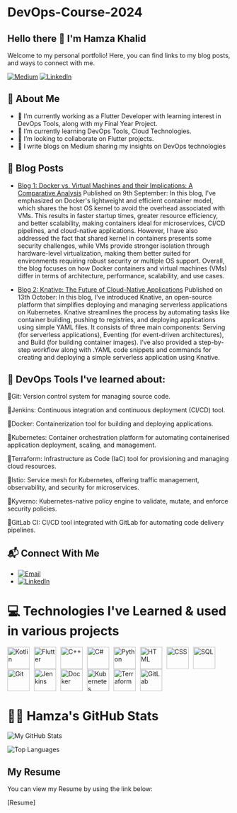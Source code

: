 # DevOps-Course-2024

## Hello there 👋 I'm Hamza Khalid
 Welcome to my personal portfolio! Here, you can find links to my blog posts, and ways to connect with me.

[![Medium](https://img.shields.io/badge/Medium-Follow-black?style=flat&logo=medium)](https://medium.com/@khalidhamza410)
[![LinkedIn](https://img.shields.io/badge/LinkedIn-Connect-blue?style=flat&logo=linkedin)](https://www.linkedin.com/in/hamza-khalid-672524207/)

## 🌟 About Me
- 🔴 I’m currently working as a Flutter Developer with learning interest in DevOps Tools, along with my Final Year Project.
- 🔴 I’m currently learning DevOps Tools, Cloud Technologies.
- 🔴 I’m looking to collaborate on Flutter projects.
- 🔴 I write blogs on Medium sharing my insights on DevOps technologies

## 📝 Blog Posts
- [Blog 1: Docker vs. Virtual Machines and their Implications: A Comparative Analysis](https://medium.com/@khalidhamza410/docker-vs-virtual-machines-and-their-implications-a-comparative-analysis-366909fd79c6)
Published on 9th September: In this blog, I've emphasized on Docker's lightweight and efficient container model, which shares the host OS kernel to avoid the overhead associated with VMs. This results in faster startup times, greater resource efficiency, and better scalability, making containers ideal for microservices, CI/CD pipelines, and cloud-native applications. However, I have also addressed the fact that shared kernel in containers presents some security challenges, while VMs provide stronger isolation through hardware-level virtualization, making them better suited for environments requiring robust security or multiple OS support. Overall, the blog focuses on how Docker containers and virtual machines (VMs) differ in terms of architecture, performance, scalability, and use cases.
  
- [Blog 2: Knative: The Future of Cloud-Native Applications](https://medium.com/@khalidhamza410/knative-the-future-of-cloud-native-applications-5f3a355e7bb2)
Published on 13th October: In this blog, I've introduced Knative, an open-source platform that simplifies deploying and managing serverless applications on Kubernetes. Knative streamlines the process by automating tasks like container building, pushing to registries, and deploying applications using simple YAML files. It consists of three main components: Serving (for serverless applications), Eventing (for event-driven architectures), and Build (for building container images). I’ve also provided a step-by-step workflow along with .YAML code snippets and commands for creating and deploying a simple serverless application using Knative.

## 📖 DevOps Tools I've learned about:

🔴Git: Version control system for managing source code.

🔴Jenkins: Continuous integration and continuous deployment (CI/CD) tool.

🔴Docker: Containerization tool for building and deploying applications.

🔴Kubernetes: Container orchestration platform for automating containerised application deployment, scaling, and management.

🔴Terraform: Infrastructure as Code (IaC) tool for provisioning and managing cloud resources.

🔴Istio: Service mesh for Kubernetes, offering traffic management, observability, and security for microservices.

🔴Kyverno: Kubernetes-native policy engine to validate, mutate, and enforce security policies.

🔴GitLab CI: CI/CD tool integrated with GitLab for automating code delivery pipelines.

## 📬 Connect With Me

- [![Email](https://img.shields.io/badge/Email-Contact-red?style=flat&logo=gmail)](mailto:khalidhamza410@gmail.com)
- [![LinkedIn](https://img.shields.io/badge/LinkedIn-Connect-blue?style=flat&logo=linkedin)](https://www.linkedin.com/in/hamza-khalid-672524207/)

# 💻 Technologies I've Learned & used in various projects

<div style="display: flex; flex-wrap: wrap;">
  <img src="https://cdn.jsdelivr.net/gh/devicons/devicon/icons/kotlin/kotlin-original.svg" alt="Kotlin" width="50" style="margin-right: 10px;"/>
<img src="https://cdn.jsdelivr.net/gh/devicons/devicon/icons/flutter/flutter-original.svg" alt="Flutter" width="50" style="margin-right: 10px;"/>
  <img src="https://cdn.jsdelivr.net/gh/devicons/devicon/icons/cplusplus/cplusplus-original.svg" alt="C++" width="50" style="margin-right: 10px;"/>
  <img src="https://cdn.jsdelivr.net/gh/devicons/devicon/icons/csharp/csharp-original.svg" alt="C#" width="50" style="margin-right: 10px;"/>
  <img src="https://cdn.jsdelivr.net/gh/devicons/devicon/icons/python/python-original.svg" alt="Python" width="50" style="margin-right: 10px;"/>
  <img src="https://cdn.jsdelivr.net/gh/devicons/devicon/icons/html5/html5-original.svg" alt="HTML" width="50" style="margin-right: 10px;"/>
  <img src="https://cdn.jsdelivr.net/gh/devicons/devicon/icons/css3/css3-original.svg" alt="CSS" width="50" style="margin-right: 10px;"/>
  <img src="https://cdn.jsdelivr.net/gh/devicons/devicon/icons/mysql/mysql-original.svg" alt="SQL" width="50" style="margin-right: 10px;"/>
  <img src="https://cdn.jsdelivr.net/gh/devicons/devicon/icons/git/git-original.svg" alt="Git" width="50" style="margin-right: 10px;"/>
  <img src="https://cdn.jsdelivr.net/gh/devicons/devicon/icons/jenkins/jenkins-original.svg" alt="Jenkins" width="50" style="margin-right: 10px;"/>
  <img src="https://cdn.jsdelivr.net/gh/devicons/devicon/icons/docker/docker-original.svg" alt="Docker" width="50" style="margin-right: 10px;"/>
  <img src="https://cdn.jsdelivr.net/gh/devicons/devicon/icons/kubernetes/kubernetes-plain.svg" alt="Kubernetes" width="50" style="margin-right: 10px;"/>
  <img src="https://cdn.jsdelivr.net/gh/devicons/devicon/icons/terraform/terraform-original.svg" alt="Terraform" width="50" style="margin-right: 10px;"/>
  <img src="https://cdn.jsdelivr.net/gh/devicons/devicon/icons/gitlab/gitlab-original.svg" alt="GitLab" width="50" style="margin-right: 10px;"/>
</div>


# 👩‍💻 Hamza's GitHub Stats

![My GitHub Stats](https://github-readme-stats.vercel.app/api?username=hamza3741&show_icons=true&count_private=true&hide=prs&theme=radical)

![Top Languages](https://github-readme-stats.vercel.app/api/top-langs/?username=hamza3741&langs_count=10&layout=compact)

## My Resume 
You can view my Resume by using the link below:

[Resume]
